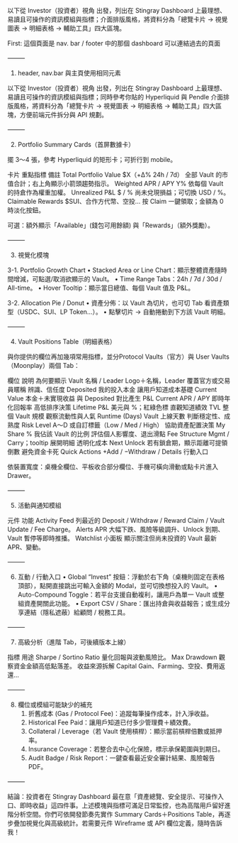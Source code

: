 以下從 Investor（投資者）視角 出發，列出在 Stingray Dashboard 上最理想、易讀且可操作的資訊模組與指標；介面排版風格，將資料分為「總覽卡片 → 視覺圖表 → 明細表格 → 輔助工具」四大區塊。

First: 這個頁面是 nav. bar / footer 中的那個 dashboard 可以連結過去的頁面

⸻

1. header, nav.bar 與主頁使用相同元素

以下從 Investor（投資者）視角 出發，列出在 Stingray Dashboard 上最理想、易讀且可操作的資訊模組與指標；同時參考你貼的 Hyperliquid 與 Pendle 介面排版風格，將資料分為「總覽卡片 → 視覺圖表 → 明細表格 → 輔助工具」四大區塊，方便前端元件拆分與 API 規劃。

⸻ 

2. Portfolio Summary Cards（首屏數據卡）

擺 3～4 張，參考 Hyperliquid 的矩形卡；可折行到 mobile。

卡片	重點指標	備註
Total Portfolio Value	$X（+Δ% 24h / 7d）	全部 Vault 的市值合計；右上角顯示小箭頭趨勢指示。
Weighted APR / APY	Y%	依每個 Vault 的持倉作為權重加權。
Unrealized P&L	$ / %	尚未兌現損益；可切換 USD / %。
Claimable Rewards	$SUI、合作方代幣、空投…	按 Claim 一鍵領取；金額為 0 時淡化按鈕。

可選：額外顯示「Available」(錢包可用餘額) 與「Rewards」（額外獎勵）。

⸻

3. 視覺化模塊

3-1. Portfolio Growth Chart
	•	Stacked Area or Line Chart：顯示整體資產隨時間增減，可點選/取消欲顯示的 Vault。
	•	Time Range Tabs：24h / 7d / 30d / All-time。
	•	Hover Tooltip：顯示當日總值、每個 Vault 值及 P&L。

3-2. Allocation Pie / Donut
	•	資產分佈：以 Vault 為切片，也可切 Tab 看資產類型（USDC、SUI、LP Token…）。
	•	點擊切片 → 自動捲動到下方該 Vault 明細。

⸻

4. Vault Positions Table（明細表格）

與你提供的欄位再加幾項常用指標，並分Protocol Vaults（官方）與 User Vaults（Moonplay）兩個 Tab：

欄位	說明	為何要顯示
Vault 名稱 / Leader	Logo＋名稱，Leader 覆蓋官方或交易員暱稱	辨識、信任度
Deposited	我的投入本金	讓用戶知道成本基礎
Current Value	本金＋未實現收益	與 Deposited 對比產生 P&L
Current APR / APY	即時年化回報率	高低排序決策
Lifetime P&L	美元與 %；紅綠色標	直觀知道績效
TVL	整個 Vault 規模	觀察流動性與人氣
Runtime (Days)	Vault 上線天數	判斷穩定性、成熟度
Risk Level	A～D 或自訂標籤（Low / Med / High）	協助資產配置決策
My Share %	我佔該 Vault 的比例	評估個人影響度、退出滑點
Fee Structure	Mgmt / Carry；tooltip 展開明細	透明化成本
Next Unlock	若有鎖倉期，顯示距離可提領倒數	避免資金卡死
Quick Actions	+Add / −Withdraw / Details	行動入口

依裝置寬度：桌機全欄位、平板收合部分欄位、手機可橫向滑動或點卡片進入 Drawer。

⸻

5. 活動與通知模組

元件	功能
Activity Feed	列最近的 Deposit / Withdraw / Reward Claim / Vault Update / Fee Charge。
Alerts	APR 大幅下跌、風險等級調升、Unlock 到期、Vault 暫停等即時推播。
Watchlist 小面板	顯示關注但尚未投資的 Vault 最新 APR、變動。


⸻

6. 互動 / 行動入口
	•	Global “Invest” 按鈕：浮動於右下角（桌機則固定在表格頂部），點開直接跳出可輸入金額的 Modal，並可切換想投入的 Vault。
	•	Auto-Compound Toggle：若平台支援自動複利，讓用戶為單一 Vault 或整組資產開關此功能。
	•	Export CSV / Share：匯出持倉與收益報告；或生成分享連結（隱私遮蔽）給顧問 / 稅務工具。

⸻

7. 高級分析（進階 Tab，可後續版本上線）

指標	用途
Sharpe / Sortino Ratio	量化回報與波動風險比。
Max Drawdown	觀察資金金額高低點落差。
收益來源拆解	Capital Gain、Farming、空投、費用返還…


⸻

8. 欄位或模組可能缺少的補充
	1.	折舊成本 (Gas / Protocol Fee)：追蹤每筆操作成本，計入淨收益。
	2.	Historical Fee Paid：讓用戶知道已付多少管理費＋績效費。
	3.	Collateral / Leverage（若 Vault 使用槓桿）：顯示當前槓桿倍數或抵押率。
	4.	Insurance Coverage：若整合去中心化保險，標示承保範圍與到期日。
	5.	Audit Badge / Risk Report：一鍵查看最近安全審計結果、風險報告 PDF。


⸻

結論：投資者在 Stingray Dashboard 最在意「資產總覽、安全提示、可操作入口、即時收益」這四件事。上述模塊與指標可滿足日常監控，也為高階用戶留好進階分析空間。你們可依開發節奏先實作 Summary Cards＋Positions Table，再逐步疊加視覺化與高級統計。若需要元件 Wireframe 或 API 欄位定義，隨時告訴我！
